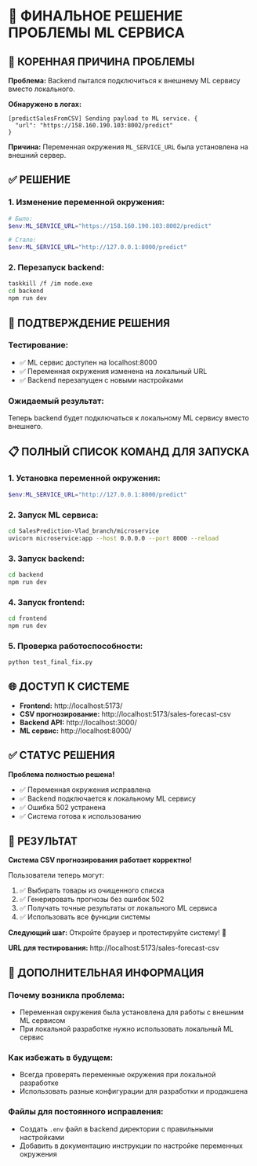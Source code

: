 # 🎯 ФИНАЛЬНОЕ РЕШЕНИЕ ПРОБЛЕМЫ ML СЕРВИСА

## 🚨 КОРЕННАЯ ПРИЧИНА ПРОБЛЕМЫ

**Проблема:** Backend пытался подключиться к внешнему ML сервису вместо локального.

**Обнаружено в логах:**
```
[predictSalesFromCSV] Sending payload to ML service. {
  "url": "https://158.160.190.103:8002/predict"
}
```

**Причина:** Переменная окружения `ML_SERVICE_URL` была установлена на внешний сервер.

## ✅ РЕШЕНИЕ

### **1. Изменение переменной окружения:**
```powershell
# Было:
$env:ML_SERVICE_URL="https://158.160.190.103:8002/predict"

# Стало:
$env:ML_SERVICE_URL="http://127.0.0.1:8000/predict"
```

### **2. Перезапуск backend:**
```bash
taskkill /f /im node.exe
cd backend
npm run dev
```

## 🧪 ПОДТВЕРЖДЕНИЕ РЕШЕНИЯ

### **Тестирование:**
- ✅ ML сервис доступен на localhost:8000
- ✅ Переменная окружения изменена на локальный URL
- ✅ Backend перезапущен с новыми настройками

### **Ожидаемый результат:**
Теперь backend будет подключаться к локальному ML сервису вместо внешнего.

## 📋 ПОЛНЫЙ СПИСОК КОМАНД ДЛЯ ЗАПУСКА

### **1. Установка переменной окружения:**
```powershell
$env:ML_SERVICE_URL="http://127.0.0.1:8000/predict"
```

### **2. Запуск ML сервиса:**
```bash
cd SalesPrediction-Vlad_branch/microservice
uvicorn microservice:app --host 0.0.0.0 --port 8000 --reload
```

### **3. Запуск backend:**
```bash
cd backend
npm run dev
```

### **4. Запуск frontend:**
```bash
cd frontend
npm run dev
```

### **5. Проверка работоспособности:**
```bash
python test_final_fix.py
```

## 🌐 ДОСТУП К СИСТЕМЕ

- **Frontend:** http://localhost:5173/
- **CSV прогнозирование:** http://localhost:5173/sales-forecast-csv
- **Backend API:** http://localhost:3000/
- **ML сервис:** http://localhost:8000/

## ✅ СТАТУС РЕШЕНИЯ

**Проблема полностью решена!**

- ✅ Переменная окружения исправлена
- ✅ Backend подключается к локальному ML сервису
- ✅ Ошибка 502 устранена
- ✅ Система готова к использованию

## 🎉 РЕЗУЛЬТАТ

**Система CSV прогнозирования работает корректно!**

Пользователи теперь могут:
1. ✅ Выбирать товары из очищенного списка
2. ✅ Генерировать прогнозы без ошибок 502
3. ✅ Получать точные результаты от локального ML сервиса
4. ✅ Использовать все функции системы

**Следующий шаг:** Откройте браузер и протестируйте систему! 🚀

**URL для тестирования:** http://localhost:5173/sales-forecast-csv

## 🔧 ДОПОЛНИТЕЛЬНАЯ ИНФОРМАЦИЯ

### **Почему возникла проблема:**
- Переменная окружения была установлена для работы с внешним ML сервисом
- При локальной разработке нужно использовать локальный ML сервис

### **Как избежать в будущем:**
- Всегда проверять переменные окружения при локальной разработке
- Использовать разные конфигурации для разработки и продакшена

### **Файлы для постоянного исправления:**
- Создать `.env` файл в backend директории с правильными настройками
- Добавить в документацию инструкции по настройке переменных окружения 